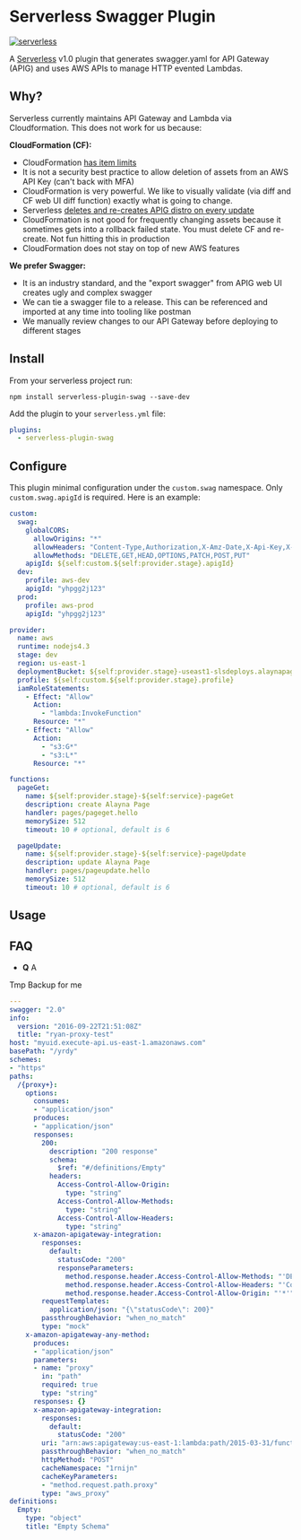 # Serverless Swagger Plugin

[![serverless](http://public.serverless.com/badges/v3.svg)](http://www.serverless.com)

A [Serverless](https://serverless.com) v1.0 plugin that generates swagger.yaml for API Gateway (APIG) and uses AWS APIs to manage HTTP evented Lambdas.

## Why? 

Serverless currently maintains API Gateway and Lambda via Cloudformation.  This does not work for us because:

**CloudFormation (CF):**
-  CloudFormation [has item limits](https://github.com/serverless/serverless/issues/2387)
-  It is not a security best practice to allow deletion of assets from an AWS API Key (can't back with MFA)
-  CloudFormation is very powerful.  We like to visually validate (via diff and CF web UI diff function) exactly what is going to change.
-  Serverless [deletes and re-creates APIG distro on every update](https://github.com/serverless/serverless/issues/2530)
-  CloudFormation is not good for frequently changing assets because it sometimes gets into a rollback failed state.  You must delete CF and re-create.  Not fun hitting this in production
-  CloudFormation does not stay on top of new AWS features

**We prefer Swagger:**
-  It is an industry standard, and the "export swagger" from APIG web UI creates ugly and complex swagger
-  We can tie a swagger file to a release.  This can be referenced and imported at any time into tooling like postman
-  We manually review changes to our API Gateway before deploying to different stages


## Install

From your serverless project run:
```
npm install serverless-plugin-swag --save-dev
```

Add the plugin to your `serverless.yml` file:

```yaml
plugins:
  - serverless-plugin-swag
```

## Configure

This plugin minimal configuration under the `custom.swag` namespace.  Only `custom.swag.apigId` is required. Here is an example: 

```yaml
custom:
  swag:
    globalCORS: 
      allowOrigins: "*"
      allowHeaders: "Content-Type,Authorization,X-Amz-Date,X-Api-Key,X-Amz-Security-Token"
      allowMethods: "DELETE,GET,HEAD,OPTIONS,PATCH,POST,PUT"
    apigId: ${self:custom.${self:provider.stage}.apigId}
  dev:
    profile: aws-dev
    apigId: "yhpgg2j123"
  prod:
    profile: aws-prod
    apigId: "yhpgg2j123"

provider:
  name: aws
  runtime: nodejs4.3
  stage: dev
  region: us-east-1
  deploymentBucket: ${self:provider.stage}-useast1-slsdeploys.alaynapage.org
  profile: ${self:custom.${self:provider.stage}.profile}
  iamRoleStatements:
    - Effect: "Allow"
      Action:
        - "lambda:InvokeFunction"
      Resource: "*"
    - Effect: "Allow"
      Action:
        - "s3:G*"
        - "s3:L*"
      Resource: "*"

functions:
  pageGet:
    name: ${self:provider.stage}-${self:service}-pageGet
    description: create Alayna Page
    handler: pages/pageget.hello
    memorySize: 512
    timeout: 10 # optional, default is 6

  pageUpdate:
    name: ${self:provider.stage}-${self:service}-pageUpdate
    description: update Alayna Page
    handler: pages/pageupdate.hello
    memorySize: 512
    timeout: 10 # optional, default is 6    
```
## Usage

## FAQ

- **Q** A


Tmp Backup for me
```yaml
---
swagger: "2.0"
info:
  version: "2016-09-22T21:51:08Z"
  title: "ryan-proxy-test"
host: "myuid.execute-api.us-east-1.amazonaws.com"
basePath: "/yrdy"
schemes:
- "https"
paths:
  /{proxy+}:
    options:
      consumes:
      - "application/json"
      produces:
      - "application/json"
      responses:
        200:
          description: "200 response"
          schema:
            $ref: "#/definitions/Empty"
          headers:
            Access-Control-Allow-Origin:
              type: "string"
            Access-Control-Allow-Methods:
              type: "string"
            Access-Control-Allow-Headers:
              type: "string"
      x-amazon-apigateway-integration:
        responses:
          default:
            statusCode: "200"
            responseParameters:
              method.response.header.Access-Control-Allow-Methods: "'DELETE,GET,HEAD,OPTIONS,PATCH,POST,PUT'"
              method.response.header.Access-Control-Allow-Headers: "'Content-Type,Authorization,X-Amz-Date,X-Api-Key,X-Amz-Security-Token'"
              method.response.header.Access-Control-Allow-Origin: "'*'"
        requestTemplates:
          application/json: "{\"statusCode\": 200}"
        passthroughBehavior: "when_no_match"
        type: "mock"
    x-amazon-apigateway-any-method:
      produces:
      - "application/json"
      parameters:
      - name: "proxy"
        in: "path"
        required: true
        type: "string"
      responses: {}
      x-amazon-apigateway-integration:
        responses:
          default:
            statusCode: "200"
        uri: "arn:aws:apigateway:us-east-1:lambda:path/2015-03-31/functions/arn:aws:lambda:us-east-1:myAWSAccount:function:helloworld-proxy/invocations"
        passthroughBehavior: "when_no_match"
        httpMethod: "POST"
        cacheNamespace: "1rnijn"
        cacheKeyParameters:
        - "method.request.path.proxy"
        type: "aws_proxy"
definitions:
  Empty:
    type: "object"
    title: "Empty Schema"
```